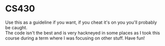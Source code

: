 # CS430   
Use this as a guideline if you want, if you cheat it's on you you'll probably be caught.   
The code isn't the best and is very hackneyed in some places as I took this course during a term where I was focusing on other stuff. Have fun!
